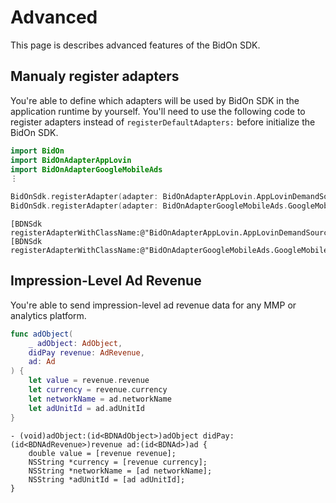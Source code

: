 # Advanced

This page is describes advanced features of the BidOn SDK.

## Manualy register adapters

You're able to define which adapters will be used by BidOn SDK in the application runtime by yourself. You'll need to use the following code to register adapters instead of `registerDefaultAdapters:` before initialize the BidOn SDK.

```swift
import BidOn
import BidOnAdapterAppLovin
import BidOnAdapterGoogleMobileAds 
⋮

BidOnSdk.registerAdapter(adapter: BidOnAdapterAppLovin.AppLovinDemandSourceAdapter())
BidOnSdk.registerAdapter(adapter: BidOnAdapterGoogleMobileAds.GoogleMobileAdsDemandSourceAdapter())
```

```obj-c
[BDNSdk registerAdapterWithClassName:@"BidOnAdapterAppLovin.AppLovinDemandSourceAdapter"];
[BDNSdk registerAdapterWithClassName:@"BidOnAdapterGoogleMobileAds.GoogleMobileAdsDemandSourceAdapter"];
```

## Impression-Level Ad Revenue

You're able to send impression-level ad revenue data for any MMP or analytics platform. 

```swift
func adObject(
    _ adObject: AdObject,
    didPay revenue: AdRevenue,
    ad: Ad
) {
    let value = revenue.revenue
    let currency = revenue.currency
    let networkName = ad.networkName
    let adUnitId = ad.adUnitId
}
```

```objc
- (void)adObject:(id<BDNAdObject>)adObject didPay:(id<BDNAdRevenue>)revenue ad:(id<BDNAd>)ad {
    double value = [revenue revenue];
    NSString *currency = [revenue currency];
    NSString *networkName = [ad networkName];
    NSString *adUnitId = [ad adUnitId];
}
```